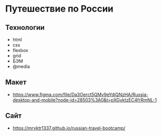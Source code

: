 # Путешествие по России 

## Технологии 
- html
- css
- flexbox
- grid
- БЭМ
- @media

## Макет
- https://www.figma.com/file/Da3Oerct5QMv9eYdjQNzHA/Russia-desktop-and-mobile?node-id=28503%3A0&t=pXGvktzEC4frRmNL-1

## Сайт
- https://mrvktr1337.github.io/russian-travel-bootcamp/